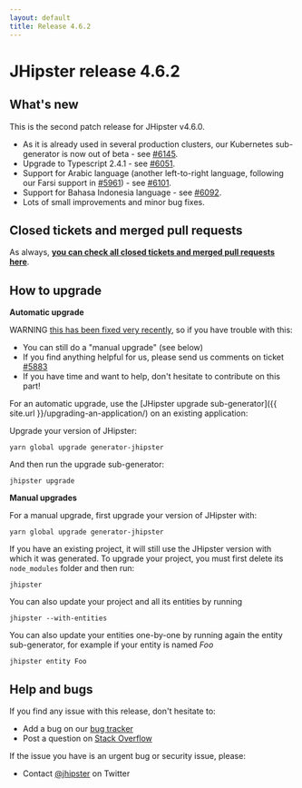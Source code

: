 ```yaml
---
layout: default
title: Release 4.6.2
---
```


JHipster release 4.6.2
==================

What's new
----------

This is the second patch release for JHipster v4.6.0.

- As it is already used in several production clusters, our Kubernetes sub-generator is now out of beta - see [#6145](https://github.com/jhipster/generator-jhipster/pull/6145).
- Upgrade to Typescript 2.4.1 - see [#6051](https://github.com/jhipster/generator-jhipster/issues/6051).
- Support for Arabic language (another left-to-right language, following our Farsi support in [#5961](https://github.com/jhipster/generator-jhipster/pull/5961)) - see [#6101](https://github.com/jhipster/generator-jhipster/pull/6101).
- Support for Bahasa Indonesia language - see [#6092](https://github.com/jhipster/generator-jhipster/pull/6092).
- Lots of small improvements and minor bug fixes.

Closed tickets and merged pull requests
------------
As always, __[you can check all closed tickets and merged pull requests here](https://github.com/jhipster/generator-jhipster/issues?q=milestone%3A4.6.2+is%3Aclosed)__.

How to upgrade
------------

**Automatic upgrade**

WARNING [this has been fixed very recently](https://github.com/jhipster/generator-jhipster/pull/5966), so if you have trouble with this:

- You can still do a "manual upgrade" (see below)
- If you find anything helpful for us, please send us comments on ticket [#5883](https://github.com/jhipster/generator-jhipster/issues/5883)
- If you have time and want to help, don't hesitate to contribute on this part!

For an automatic upgrade, use the [JHipster upgrade sub-generator]({{ site.url }}/upgrading-an-application/) on an existing application:

Upgrade your version of JHipster:

```
yarn global upgrade generator-jhipster
```

And then run the upgrade sub-generator:

```
jhipster upgrade
```

**Manual upgrades**

For a manual upgrade, first upgrade your version of JHipster with:

```
yarn global upgrade generator-jhipster
```

If you have an existing project, it will still use the JHipster version with which it was generated.
To upgrade your project, you must first delete its `node_modules` folder and then run:

```
jhipster
```

You can also update your project and all its entities by running

```
jhipster --with-entities
```

You can also update your entities one-by-one by running again the entity sub-generator, for example if your entity is named _Foo_

```
jhipster entity Foo
```

Help and bugs
--------------

If you find any issue with this release, don't hesitate to:

- Add a bug on our [bug tracker](https://github.com/jhipster/generator-jhipster/issues?state=open)
- Post a question on [Stack Overflow](http://stackoverflow.com/tags/jhipster/info)

If the issue you have is an urgent bug or security issue, please:

- Contact [@jhipster](https://twitter.com/jhipster) on Twitter
